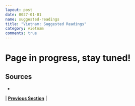```yaml
---
layout: post
date: 0027-01-01
name: suggested-readings
title: "Vietnam: Suggested Readings"
category: vietnam
comments: true
---
```


# Page in progress, stay tuned!

Sources 
-- 
- 

| **[Previous Section]( https://neo-project.github.io/global-blockchain-compliance-hub//vietnam/vietnam-nullify-smart-contracts.html)** |
